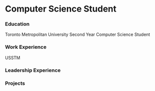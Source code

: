 # Computer Science Student

### Education 
Toronto Metropolitan University
Second Year Computer Science Student



### Work Experience
USSTM



### Leadership Experience



### Projects 


